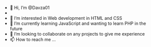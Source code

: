 - 👋 Hi, I’m @Davza01
-
- 👀 I’m interested in Web development in HTML and CSS
- 🌱 I’m currently learning JavaScript and wanting to learn PHP in the future
- 💞️ I’m looking to collaborate on any projects to give me experience
- 📫 How to reach me ...

<!---
Davza123/Davza123 is a ✨ special ✨ repository because its `README.md` (this file) appears on your GitHub profile.
You can click the Preview link to take a look at your changes.
--->
